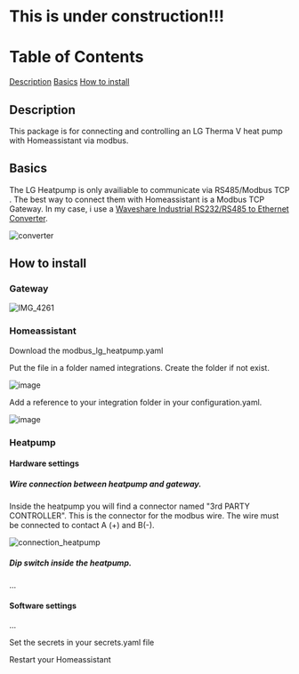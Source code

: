 
# This is under construction!!!

# Table of Contents
[Description](#description)
[Basics](#basics)
[How to install](#howtoinstall)

## Description <a name="description"></a>
This package is for connecting and controlling an LG Therma V heat pump with Homeassistant via modbus.

## Basics  <a name="basics"></a>
The LG Heatpump is only availiable to communicate via RS485/Modbus TCP . The best way to connect them with Homeassistant is a Modbus TCP Gateway.
In my case, i use a [Waveshare Industrial RS232/RS485 to Ethernet Converter](https://www.waveshare.com/rs232-485-to-eth-for-eu.htm).

![converter](https://github.com/user-attachments/assets/c2cadb83-e3a9-4593-92a9-ddbca321a4e0)

## How to install  <a name="howtoinstall"></a>
### Gateway
![IMG_4261](https://github.com/user-attachments/assets/59bbd424-c406-4b6a-b33f-670361443392)

### Homeassistant
Download the modbus_lg_heatpump.yaml

Put the file in a folder named integrations. Create the folder if not exist.

![image](https://github.com/user-attachments/assets/b85ebb60-3963-4d8f-8c68-fa098d60591b)


Add a reference to your integration folder in your configuration.yaml.

![image](https://github.com/user-attachments/assets/be2b6c9a-6929-47da-984c-66d7c3457f64)
### Heatpump
#### Hardware settings
##### Wire connection between heatpump and gateway.  
Inside the heatpump you will find a connector named "3rd PARTY CONTROLLER". This is the connector for the modbus wire. The wire must be connected to contact A (+) and B(-).  

![connection_heatpump](https://github.com/user-attachments/assets/258c3483-5fb1-4e9a-a41a-709377e070ff)



##### Dip switch inside the heatpump.  
...  
#### Software settings
...




Set the secrets in your secrets.yaml file

Restart your Homeassistant
